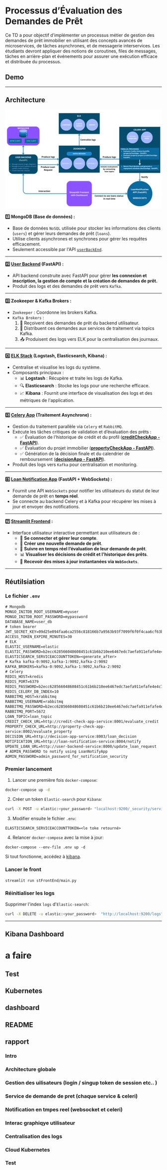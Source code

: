 # Processus d’Évaluation des Demandes de Prêt

Ce TD a pour objectif d’implémenter un processus métier de gestion des demandes de prêt
immobilier en utilisant des concepts avancés de microservices, de tâches asynchrones, et de
messagerie interservices. Les étudiants devront appliquer des notions de coroutines, files de
messages, tâches en arrière-plan et événements pour assurer une exécution efficace et
distribuée du processus.

## Demo

---

## Architecture 
![global_sch](https://github.com/mchianale/loan_request_app/blob/main/docs/main_archi.png)

**1️⃣ MongoDB (Base de données) :** 
- Base de données `NoSQL` utilisée pour stocker les informations des clients (`users`) et gérer leurs demandes de prêt (`loans`).
- Utilise clients asynchrones et synchrones pour gérer les requêtes efficacement.
- Seulement accessible par l'API [`userBackEnd`](https://github.com/mchianale/loan_request_app/tree/main/userBackEnd).

---

**2️⃣ [User Backend](https://github.com/mchianale/loan_request_app/tree/main/userBackEnd) (FastAPI) :**
- API backend construite avec FastAPI pour gérer **les connexion et inscription, la gestion de compte et la création de demandes de prêt.**
- Produit des logs et des demandes de prêt vers `Kafka`.

---

**3️⃣ Zookeeper & Kafka Brokers :**
- `Zookeeper` : Coordonne les brokers Kafka.
- `Kafka Brokers` :
  1. 📨 Reçoivent des demandes de prêt du backend utilisateur.
  2. 🔄 Distribuent ces demandes aux services de traitement via topics Kafka.
  3. 📤 Produisent des logs vers ELK pour la centralisation des journaux.

---

**4️⃣ [ELK Stack](https://github.com/mchianale/loan_request_app/tree/main/logstash) (Logstash, Elasticsearch, Kibana) :**  
- Centralise et visualise les logs du système.  
- Composants principaux :
  - 📊 **Logstash** : Récupère et traite les logs de Kafka.  
  - 🔍 **Elasticsearch** : Stocke les logs pour une recherche efficace.  
  - 📈 **Kibana** : Fournit une interface de visualisation des logs et des métriques de l'application.  

---

**5️⃣ [Celery App](https://github.com/mchianale/loan_request_app/tree/main/celeryApp) (Traitement Asynchrone) :**  
- Gestion du traitement parallèle via `Celery` et `RabbitMQ`.  
- Exécute les tâches critiques de validation et d’évaluation des prêts :  
  - ✅ Évaluation de l'historique de crédit et du profil ([**creditCheckApp - FastAPI**](https://github.com/mchianale/loan_request_app/tree/main/creditCheckApp)).  
  - ✅ Évaluation du projet immobilier ([**propertyCheckApp - FastAPI**](https://github.com/mchianale/loan_request_app/tree/main/propertyCheckApp)).  
  - ✅ Génération de la décision finale et du calendrier de remboursement ([**decisionApp - FastAPI**](https://github.com/mchianale/loan_request_app/tree/main/decisionApp)).  
- Produit des logs vers `Kafka` pour centralisation et monitoring.  

---

**6️⃣ [Loan Notification App](https://github.com/mchianale/loan_request_app/tree/main/loanNotificationApp) (FastAPI + WebSockets) :**  
- Fournit une API `WebSockets` pour notifier les utilisateurs du statut de leur demande de prêt en **temps réel**.  
- Se connecte au backend Celery et à Kafka pour récupérer les mises à jour et envoyer des notifications.  

---

**7️⃣ [Streamlit Frontend](https://github.com/mchianale/loan_request_app/tree/main/stFrontEnd) :**  
- Interface utilisateur interactive permettant aux utilisateurs de :  
  - 🔑 **Se connecter et gérer leur compte**.  
  - 🏦 **Créer une nouvelle demande de prêt**.  
  - 🔎 **Suivre en temps réel l’évaluation de leur demande de prêt**.  
  - 📊 **Visualiser les décisions de crédit et l'historique des prêts**.  
  - 📡 **Recevoir des mises à jour instantanées via `WebSockets`**.  

---

## Réutilsiation 
### **Le fichier `.env`** 
```
# Mongodb
MONGO_INITDB_ROOT_USERNAME=myuser
MONGO_INITDB_ROOT_PASSWORD=mypassword
DATABASE_NAME=user_db
# token bearer
JWT_SECRET_KEY=09d25e094faa6ca2556c818166b7a9563b93f7099f6f0f4caa6cf63b88e8d3e7
ACCESS_TOKEN_EXPIRE_MINUTES=30
# ELK
ELASTIC_USERNAME=elastic
ELASTIC_PASSWORD=b2ecc628566048608451c61b6b210ee6467edc7aefa911efafe4e4c7673f17a8
ELASTICSEARCH_SERVICEACCOUNTTOKEN=<generate_after>
# Kafka kafka-0:9092,kafka-1:9092,kafka-2:9092
KAFKA_BROKERS=kafka-0:9092,kafka-1:9092,kafka-2:9092
# Celery
REDIS_HOST=kredis
REDIS_PORT=6379
REDIS_PASSWORD=b2ecc628566048608451c61b6b210ee6467edc7aefa911efafe4e4c7673f17a8
REDIS_CELERY_DB_INDEX=10
RABBITMQ_HOST=krabbitmq
RABBITMQ_USERNAME=rabbitmq
RABBITMQ_PASSWORD=b2ecc628566048608451c61b6b210ee6467edc7aefa911efafe4e4c7673f17a8  
RABBITMQ_PORT=5672
LOAN_TOPIC=loan_topic
CREDIT_CHECK_URL=http://credit-check-app-service:8001/evaluate_credit
PROPERTY_CHECK_URL=http://property-check-app-service:8002/evaluate_property
DECISION_URL=http://decision-app-service:8003/loan_decision
NOTIFICATION_URL=http://loan-notification-service:8004/notify
UPDATE_LOAN_URL=http://user-backend-service:8000/update_loan_request
# ADMIN_PASSWORD to notify using LoanNotifyApp
ADMIN_PASSWORD=admin_password_for_notification_security
```

### Premier lancement
1. Lancer une première fois `docker-compose`:
```bash
docker-compose up -d
```

2. Créer un token `Elastic-search` pour `Kibana`:
```bash
curl -X POST -u elastic:<your_password> "localhost:9200/_security/service/elastic/kibana/credential/token/kibana_token?pretty"
```

3. Modifier ensuite le fichier `.env`:
```
ELASTICSEARCH_SERVICEACCOUNTTOKEN=<le toke retourné>
```

4. Relancer `docker-compose` avec la mise à jour:
```
docker-compose --env-file .env up -d
```
Si tout fonctionne, accédez à [kibana](http://localhost:5601/app/home#/).

### Lancer le front
```bash
streamlit run stFrontEnd/main.py
```

### Réinitialiser les logs
Supprimer l'index `logs` d'`Elastic-search`:
```bash
curl -X DELETE -u elastic:<your_password>  "http://localhost:9200/logs"
```

---

## Kibana Dashboard

# a faire 
## Test
## Kubernetes
## dashboard

## README
## rapport
### Intro
### Architecture globale 
### Gestion des uilisateurs (login / singup token de session etc.. )
### Service de demande de pret (chaque service & celeri)
### Notification en tmpes reel (websocket et celeri)
### Interac graphiqye utilisateur
### Centralisation des logs
### Cloud Kubernetes
### Test 



